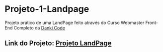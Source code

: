 # Projeto-1-Landpage

Projeto prático de uma LandPage feito através do Curso Webmaster Front-End Completo da [Danki Code](https://cursos.dankicode.com/)

## Link do Projeto: [Projeto LandPage](https://marcelo-rafael.github.io/projeto-1-landpage/)
